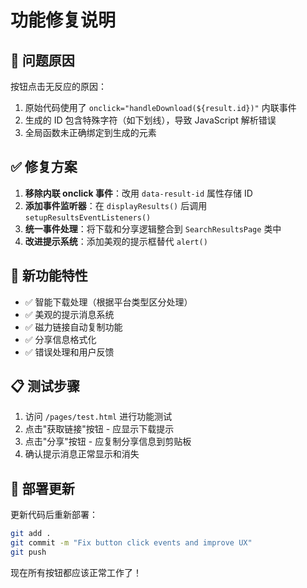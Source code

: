 # 功能修复说明

## 🔧 问题原因
按钮点击无反应的原因：
1. 原始代码使用了 `onclick="handleDownload(${result.id})"` 内联事件
2. 生成的 ID 包含特殊字符（如下划线），导致 JavaScript 解析错误
3. 全局函数未正确绑定到生成的元素

## ✅ 修复方案
1. **移除内联 onclick 事件**：改用 `data-result-id` 属性存储 ID
2. **添加事件监听器**：在 `displayResults()` 后调用 `setupResultsEventListeners()`
3. **统一事件处理**：将下载和分享逻辑整合到 `SearchResultsPage` 类中
4. **改进提示系统**：添加美观的提示框替代 `alert()`

## 🚀 新功能特性
- ✅ 智能下载处理（根据平台类型区分处理）
- ✅ 美观的提示消息系统
- ✅ 磁力链接自动复制功能
- ✅ 分享信息格式化
- ✅ 错误处理和用户反馈

## 📋 测试步骤
1. 访问 `/pages/test.html` 进行功能测试
2. 点击"获取链接"按钮 - 应显示下载提示
3. 点击"分享"按钮 - 应复制分享信息到剪贴板
4. 确认提示消息正常显示和消失

## 🔄 部署更新
更新代码后重新部署：
```bash
git add .
git commit -m "Fix button click events and improve UX"
git push
```

现在所有按钮都应该正常工作了！
